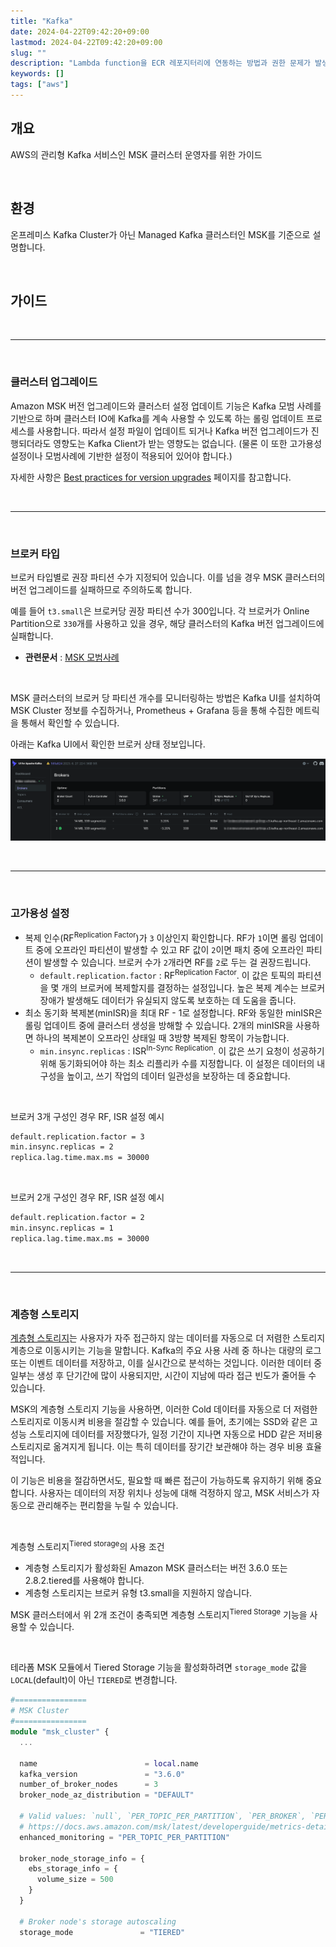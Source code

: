 ```yaml
---
title: "Kafka"
date: 2024-04-22T09:42:20+09:00
lastmod: 2024-04-22T09:42:20+09:00
slug: ""
description: "Lambda function을 ECR 레포지터리에 연동하는 방법과 권한 문제가 발생했을 때 해결하는 법을 소개합니다."
keywords: []
tags: ["aws"]
---
```


## 개요

AWS의 관리형 Kafka 서비스인 MSK 클러스터 운영자를 위한 가이드

&nbsp;

## 환경

온프레미스 Kafka Cluster가 아닌 Managed Kafka 클러스터인 MSK를 기준으로 설명합니다.

&nbsp;

## 가이드

&nbsp;

---

&nbsp;

### 클러스터 업그레이드

Amazon MSK 버전 업그레이드와 클러스터 설정 업데이트 기능은 Kafka 모범 사례를 기반으로 하며 클러스터 IO에 Kafka를 계속 사용할 수 있도록 하는 롤링 업데이트 프로세스를 사용합니다. 따라서 설정 파일이 업데이트 되거나 Kafka 버전 업그레이드가 진행되더라도 영향도는 Kafka Client가 받는 영향도는 없습니다. (물론 이 또한 고가용성 설정이나 모범사례에 기반한 설정이 적용되어 있어야 합니다.)

자세한 사항은 [Best practices for version upgrades](https://docs.aws.amazon.com/msk/latest/developerguide/version-support.html#version-upgrades-best-practices) 페이지를 참고합니다.

&nbsp;

---

&nbsp;

### 브로커 타입

브로커 타입별로 권장 파티션 수가 지정되어 있습니다. 이를 넘을 경우 MSK 클러스터의 버전 업그레이드를 실패하므로 주의하도록 합니다.

예를 들어 `t3.small`은 브로커당 권장 파티션 수가 300입니다. 각 브로커가 Online Partition으로 `330`개를 사용하고 있을 경우, 해당 클러스터의 Kafka 버전 업그레이드에 실패합니다.

- **관련문서** : [MSK 모범사례](https://docs.aws.amazon.com/ko_kr/msk/latest/developerguide/bestpractices.html#partitions-per-broker)

&nbsp;

MSK 클러스터의 브로커 당 파티션 개수를 모니터링하는 방법은 Kafka UI를 설치하여 MSK Cluster 정보를 수집하거나, Prometheus + Grafana 등을 통해 수집한 메트릭을 통해서 확인할 수 있습니다.

아래는 Kafka UI에서 확인한 브로커 상태 정보입니다.

![Kafka UI 예제](./1.png)

&nbsp;

---

&nbsp;

### 고가용성 설정

- 복제 인수(RF<sup>Replication Factor</sup>)가 `3` 이상인지 확인합니다. RF가 `1`이면 롤링 업데이트 중에 오프라인 파티션이 발생할 수 있고 RF 값이 `2`이면 패치 중에 오프라인 파티션이 발생할 수 있습니다. 브로커 수가 `2`개라면 RF를 `2`로 두는 걸 권장드립니다.
  - `default.replication.factor` : RF<sup>Replication Factor</sup>. 이 값은 토픽의 파티션을 몇 개의 브로커에 복제할지를 결정하는 설정입니다. 높은 복제 계수는 브로커 장애가 발생해도 데이터가 유실되지 않도록 보호하는 데 도움을 줍니다.
- 최소 동기화 복제본(minISR)을 최대 RF - 1로 설정합니다. RF와 동일한 minISR은 롤링 업데이트 중에 클러스터 생성을 방해할 수 있습니다. 2개의 minISR을 사용하면 하나의 복제본이 오프라인 상태일 때 3방향 복제된 항목이 가능합니다.
  - `min.insync.replicas` : ISR<sup>In-Sync Replication</sup>. 이 값은 쓰기 요청이 성공하기 위해 동기화되어야 하는 최소 리플리카 수를 지정합니다. 이 설정은 데이터의 내구성을 높이고, 쓰기 작업의 데이터 일관성을 보장하는 데 중요합니다.

&nbsp;

브로커 3개 구성인 경우 RF, ISR 설정 예시

```bash
default.replication.factor = 3
min.insync.replicas = 2
replica.lag.time.max.ms = 30000
```

&nbsp;

브로커 2개 구성인 경우 RF, ISR 설정 예시

```bash
default.replication.factor = 2
min.insync.replicas = 1
replica.lag.time.max.ms = 30000
```

&nbsp;

---

&nbsp;

### 계층형 스토리지

[계층형 스토리지](https://docs.aws.amazon.com/ko_kr/msk/latest/developerguide/msk-tiered-storage.html)는 사용자가 자주 접근하지 않는 데이터를 자동으로 더 저렴한 스토리지 계층으로 이동시키는 기능을 말합니다. Kafka의 주요 사용 사례 중 하나는 대량의 로그 또는 이벤트 데이터를 저장하고, 이를 실시간으로 분석하는 것입니다. 이러한 데이터 중 일부는 생성 후 단기간에 많이 사용되지만, 시간이 지남에 따라 접근 빈도가 줄어들 수 있습니다.

MSK의 계층형 스토리지 기능을 사용하면, 이러한 Cold 데이터를 자동으로 더 저렴한 스토리지로 이동시켜 비용을 절감할 수 있습니다. 예를 들어, 초기에는 SSD와 같은 고성능 스토리지에 데이터를 저장했다가, 일정 기간이 지나면 자동으로 HDD 같은 저비용 스토리지로 옮겨지게 됩니다. 이는 특히 데이터를 장기간 보관해야 하는 경우 비용 효율적입니다.

이 기능은 비용을 절감하면서도, 필요할 때 빠른 접근이 가능하도록 유지하기 위해 중요합니다. 사용자는 데이터의 저장 위치나 성능에 대해 걱정하지 않고, MSK 서비스가 자동으로 관리해주는 편리함을 누릴 수 있습니다.

&nbsp;

계층형 스토리지<sup>Tiered storage</sup>의 사용 조건

- 계층형 스토리지가 활성화된 Amazon MSK 클러스터는 버전 3.6.0 또는 2.8.2.tiered를 사용해야 합니다.
- 계층형 스토리지는 브로커 유형 t3.small을 지원하지 않습니다.

MSK 클러스터에서 위 2개 조건이 충족되면 계층형 스토리지<sup>Tiered Storage</sup> 기능을 사용할 수 있습니다.

&nbsp;

테라폼 MSK 모듈에서 Tiered Storage 기능을 활성화하려면 `storage_mode` 값을 `LOCAL`(default)이 아닌 `TIERED`로 변경합니다.

```terraform
#================
# MSK Cluster
#================
module "msk_cluster" {
  ...

  name                        = local.name
  kafka_version               = "3.6.0"
  number_of_broker_nodes      = 3
  broker_node_az_distribution = "DEFAULT"

  # Valid values: `null`, `PER_TOPIC_PER_PARTITION`, `PER_BROKER`, `PER_TOPIC_PER_BROKER`
  # https://docs.aws.amazon.com/msk/latest/developerguide/metrics-details.html
  enhanced_monitoring = "PER_TOPIC_PER_PARTITION"

  broker_node_storage_info = {
    ebs_storage_info = {
      volume_size = 500
    }
  }

  # Broker node's storage autoscaling
  storage_mode               = "TIERED"
```

